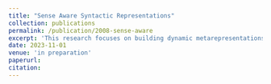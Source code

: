 ```yaml
---
title: "Sense Aware Syntactic Representations"
collection: publications
permalink: /publication/2008-sense-aware
excerpt: 'This research focuses on building dynamic metarepresentations of word vectors. This research is an extension of the work - Syntactic Representations Enable Interpretable Hierarchical Vectors. This work aims to resolve the previous limitation of Polysemy by generating metarepresentations which can better capture the parts of speech dimensions as given by the context of the word.'
date: 2023-11-01
venue: 'in preparation'
paperurl: 
citation: 
---
```


